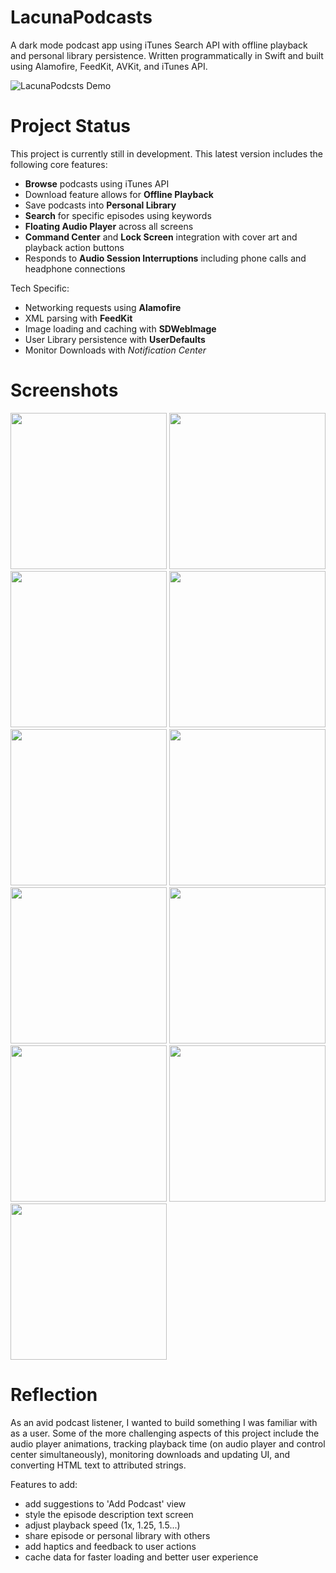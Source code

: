 # LacunaPodcasts

A dark mode podcast app using iTunes Search API with offline playback and personal library persistence. Written programmatically in Swift and built using Alamofire, FeedKit, AVKit, and iTunes API.

![LacunaPodcsts Demo](https://github.com/mcipswitch/lacuna-podcasts/blob/master/Screenshots/small.gif)

# Project Status

This project is currently still in development. This latest version includes the following core features:

* **Browse** podcasts using iTunes API
* Download feature allows for **Offline Playback**
* Save podcasts into **Personal Library**
* **Search** for specific episodes using keywords
* **Floating Audio Player** across all screens
* **Command Center** and **Lock Screen** integration with cover art and playback action buttons
* Responds to **Audio Session Interruptions** including phone calls and headphone connections

Tech Specific:

* Networking requests using **Alamofire**
* XML parsing with **FeedKit**
* Image loading and caching with **SDWebImage**
* User Library persistence with **UserDefaults**
* Monitor Downloads with *Notification Center*

# Screenshots

<p float="left">
<img src="https://github.com/mcipswitch/lacuna-podcasts/blob/master/Screenshots/library_view_empty.png" width="250">
<img src="https://github.com/mcipswitch/lacuna-podcasts/blob/master/Screenshots/search_podcasts.png" width="250">
<img src="https://github.com/mcipswitch/lacuna-podcasts/blob/master/Screenshots/podcast_details_download.png" width="250">
<img src="https://github.com/mcipswitch/lacuna-podcasts/blob/master/Screenshots/podcast_details_download_complete.png" width="250">
<img src="https://github.com/mcipswitch/lacuna-podcasts/blob/master/Screenshots/podcast_details_safari.png" width="250">
<img src="https://github.com/mcipswitch/lacuna-podcasts/blob/master/Screenshots/fullscreen_player.png" width="250">
<img src="https://github.com/mcipswitch/lacuna-podcasts/blob/master/Screenshots/podcast_details_description.png" width="250">
<img src="https://github.com/mcipswitch/lacuna-podcasts/blob/master/Screenshots/downloads_page.png" width="250">
<img src="https://github.com/mcipswitch/lacuna-podcasts/blob/master/Screenshots/library.png" width="250">
<img src="https://github.com/mcipswitch/lacuna-podcasts/blob/master/Screenshots/library_view_search.png" width="250">
<img src="https://github.com/mcipswitch/lacuna-podcasts/blob/master/Screenshots/library_view_search_noresults.png" width="250">
</p>

# Reflection

As an avid podcast listener, I wanted to build something I was familiar with as a user.
Some of the more challenging aspects of this project include the audio player animations, 
tracking playback time (on audio player and control center simultaneously), monitoring downloads and updating UI,
and converting HTML text to attributed strings.

Features to add:

* add suggestions to 'Add Podcast' view
* style the episode description text screen
* adjust playback speed (1x, 1.25, 1.5...)
* share episode or personal library with others
* add haptics and feedback to user actions
* cache data for faster loading and better user experience




